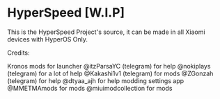 # HyperSpeed [W.I.P]

This is the HyperSpeed Project's source, it can be made in all Xiaomi devices with HyperOS Only.

Credits:

Kronos mods for launcher
@itzParsaYC (telegram) for help
@nokiplays (telegram) for a lot of help
@Kakashi1v1 (telegram) for mods
@ZGonzah (telegram) for help
@dtyaa_ajh for help modding settings app
@MMETMAmods for mods
@miuimodcollection for mods 
